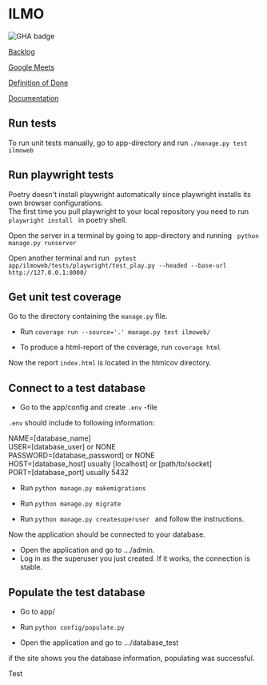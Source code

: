 # ILMO
![GHA badge](https://github.com/ILMOWEB/ilmo/workflows/CI/badge.svg)

[Backlog](https://docs.google.com/spreadsheets/d/1zsXol2-I28QDLTTSvJKAZO7r786YN_nL7AbXE-i2GJM/edit?invite=CIPmtn8&pli=1#gid=1)

[Google Meets](https://meet.google.com/xwd-djmc-bmb)

[Definition of Done](https://github.com/ILMOWEB/ilmo/blob/main/documentation/DoD.md)

[Documentation](https://github.com/ILMOWEB/ilmo/tree/main/documentation)

## Run tests
To run unit tests manually, go to app-directory and run ```./manage.py test ilmoweb```

## Run playwright tests
Poetry doesn't install playwright automatically since playwright installs its own browser configurations. <br/>
The first time you pull playwright to your local repository you need to run ```playwright install ``` in poetry shell.

Open the server in a terminal by going to app-directory and running ``` python manage.py runserver```

Open another terminal and run ``` pytest app/ilmoweb/tests/playwright/test_play.py --headed --base-url http://127.0.0.1:8000/```

## Get unit test coverage
Go to the directory containing the ```manage.py``` file.

- Run ```coverage run --source='.' manage.py test ilmoweb/ ```

- To produce a html-report of the coverage, run ```coverage html```

Now the report ```index.html``` is located in the htmlcov directory.

## Connect to a test database
- Go to the app/config and create ```.env``` -file


```.env``` should include to following information:

NAME=[database_name] <br/>
USER=[database_user] or NONE <br/>
PASSWORD=[database_password] or NONE <br/>
HOST=[database_host] usually [localhost] or [path/to/socket] <br/>
PORT=[database_port] usually 5432

- Run ```python manage.py makemigrations ```

- Run ```python manage.py migrate ```

- Run ```python manage.py createsuperuser ``` and follow the instructions.

Now the application should be connected to your database.

- Open the application and go to .../admin.
- Log in as the superuser you just created. If it works, the connection is stable.

## Populate the test database
- Go to app/

- Run ```python config/populate.py ```

- Open the application and go to .../database_test

if the site shows you the database information, populating was successful.

Test